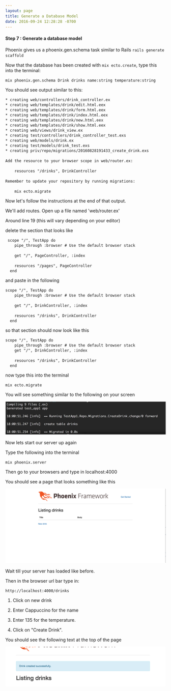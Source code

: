 ```yaml
---
layout: page
title: Generate a Database Model
date: 2016-09-24 12:28:28 -0700
---
```


#### Step 7 : Generate a database model

Phoenix gives us a phoenix.gen.schema task similar to Rails `rails generate scaffold`



Now that the database has been created with `mix ecto.create`, type this into the terminal:

```
mix phoenix.gen.schema Drink drinks name:string temperature:string
```

You should see output similar to this:

```
* creating web/controllers/drink_controller.ex
* creating web/templates/drink/edit.html.eex
* creating web/templates/drink/form.html.eex
* creating web/templates/drink/index.html.eex
* creating web/templates/drink/new.html.eex
* creating web/templates/drink/show.html.eex
* creating web/views/drink_view.ex
* creating test/controllers/drink_controller_test.exs
* creating web/models/drink.ex
* creating test/models/drink_test.exs
* creating priv/repo/migrations/20160828191433_create_drink.exs

Add the resource to your browser scope in web/router.ex:

    resources "/drinks", DrinkController

Remember to update your repository by running migrations:

    mix ecto.migrate
```

Now let's follow the instructions at the end of that output.

We'll add routes. Open up a file named 'web/router.ex'

Around line 19 (this will vary depending on your editor)

delete the section that looks like

```
 scope "/", TestApp do
    pipe_through :browser # Use the default browser stack

    get "/", PageController, :index

    resources "/pages", PageController
  end
```
and paste in the following

```
scope "/", TestApp do
    pipe_through :browser # Use the default browser stack

    get "/", DrinkController, :index

    resources "/drinks", DrinkController
  end
```


so that section should now look like this

```
scope "/", TestApp do
    pipe_through :browser # Use the default browser stack
    get "/", DrinkController, :index

    resources "/drinks", DrinkController
  end

```

now type this into the terminal

```
mix ecto.migrate
```

You will see something similar to the following on your screen

![phoenix datbase migration output](/assets/phoenix-db-migration-output.png)

Now lets start our server up again

Type the following into the terminal

```
mix phoenix.server
```

Then go to your browsers and type in
localhost:4000

You should see a page that looks something like this

!['test app image'](/assets/test-app-index.png)


Wait till your server has loaded like before.

Then in the browser url bar type in:
```
http://localhost:4000/drinks
```

1) Click on new drink

2) Enter Cappuccino for the name

3) Enter 135 for the temperature.

4) Click on "Create Drink".

You should see the following text at the top of the page

![drinks successfully created ](/assets/drinks-created.png)
